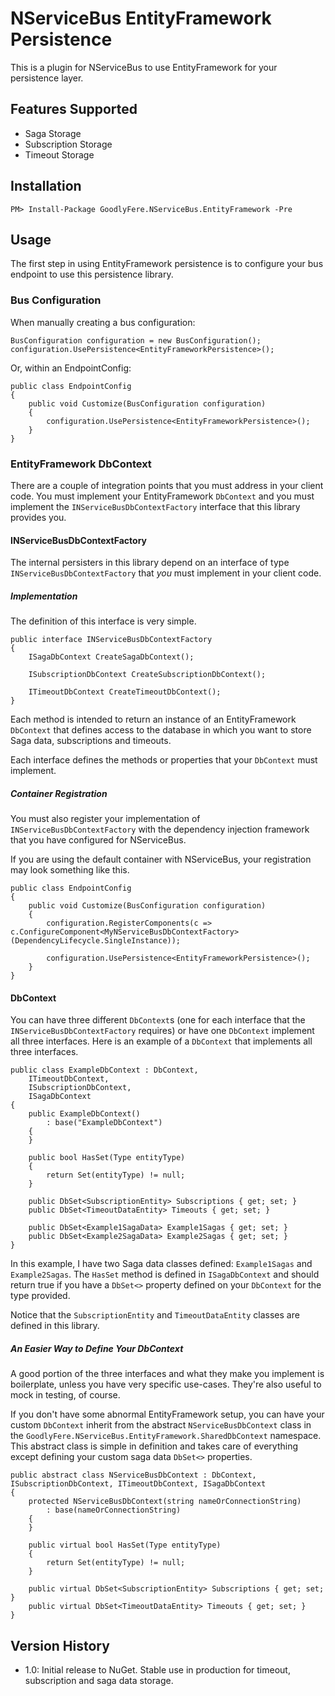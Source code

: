 # NServiceBus EntityFramework Persistence
This is a plugin for NServiceBus to use EntityFramework for your persistence layer.

## Features Supported
 - Saga Storage
 - Subscription Storage
 - Timeout Storage

## Installation
    PM> Install-Package GoodlyFere.NServiceBus.EntityFramework -Pre

## Usage
The first step in using EntityFramework persistence is to configure your bus endpoint to use
this persistence library.

### Bus Configuration
When manually creating a bus configuration:

    BusConfiguration configuration = new BusConfiguration();
    configuration.UsePersistence<EntityFrameworkPersistence>();

Or, within an EndpointConfig:

    public class EndpointConfig
    {
        public void Customize(BusConfiguration configuration)
        {
            configuration.UsePersistence<EntityFrameworkPersistence>();
        }
    }

### EntityFramework DbContext
There are a couple of integration points that you must address in your
client code.  You must implement your EntityFramework `DbContext` and
you must implement the `INServiceBusDbContextFactory` interface that
this library provides you.

#### INServiceBusDbContextFactory
The internal persisters in this library depend on an interface of type `INServiceBusDbContextFactory` that 
_you_ must implement in your client code.

##### Implementation
The definition of this interface is very simple.

	
    public interface INServiceBusDbContextFactory
    {
        ISagaDbContext CreateSagaDbContext();

        ISubscriptionDbContext CreateSubscriptionDbContext();

        ITimeoutDbContext CreateTimeoutDbContext();
    }

Each method is intended to return an instance of an EntityFramework `DbContext` that defines access to the
database in which you want to store Saga data, subscriptions and timeouts.

Each interface defines the methods or properties that your `DbContext` must implement.

##### Container Registration
You must also register your implementation of `INServiceBusDbContextFactory`
with the dependency injection framework that you have configured for NServiceBus.

If you are using the default container with NServiceBus, your registration
may look something like this.

	public class EndpointConfig
    {
        public void Customize(BusConfiguration configuration)
        {
            configuration.RegisterComponents(c => c.ConfigureComponent<MyNServiceBusDbContextFactory>(DependencyLifecycle.SingleInstance));
			
            configuration.UsePersistence<EntityFrameworkPersistence>();
        }
    }

#### DbContext
You can have three different `DbContext`s (one for each interface that the
`INServiceBusDbContextFactory` requires) or have one `DbContext` implement all three interfaces.  Here is an example of a `DbContext` that implements all three interfaces.

	public class ExampleDbContext : DbContext,
        ITimeoutDbContext,
        ISubscriptionDbContext,
        ISagaDbContext
    {
        public ExampleDbContext()
            : base("ExampleDbContext")
        {
        }

        public bool HasSet(Type entityType)
        {
            return Set(entityType) != null;
        }

        public DbSet<SubscriptionEntity> Subscriptions { get; set; }
        public DbSet<TimeoutDataEntity> Timeouts { get; set; }

        public DbSet<Example1SagaData> Example1Sagas { get; set; }
        public DbSet<Example2SagaData> Example2Sagas { get; set; }
    }

In this example, I have two Saga data classes defined: `Example1Sagas` and `Example2Sagas`.  The `HasSet` method is defined in `ISagaDbContext` and 
should return true if you have a `DbSet<>` property defined on your `DbContext`
for the type provided.

Notice that the `SubscriptionEntity` and `TimeoutDataEntity` classes are defined in this library.

##### An Easier Way to Define Your DbContext
A good portion of the three interfaces and what they make you implement
is boilerplate, unless you have very specific use-cases.  They're also useful
to mock in testing, of course.

If you don't have some abnormal EntityFramework setup, you can have your custom
`DbContext` inherit from the abstract `NServiceBusDbContext` class in the
`GoodlyFere.NServiceBus.EntityFramework.SharedDbContext` namespace.  This
abstract class is simple in definition and takes care of everything except
defining your custom saga data `DbSet<>` properties.

	public abstract class NServiceBusDbContext : DbContext, ISubscriptionDbContext, ITimeoutDbContext, ISagaDbContext
    {
        protected NServiceBusDbContext(string nameOrConnectionString)
            : base(nameOrConnectionString)
        {
        }

        public virtual bool HasSet(Type entityType)
        {
            return Set(entityType) != null;
        }

        public virtual DbSet<SubscriptionEntity> Subscriptions { get; set; }
        public virtual DbSet<TimeoutDataEntity> Timeouts { get; set; }
    }

## Version History
 - 1.0: Initial release to NuGet.  Stable use in production for timeout, subscription and saga data storage.